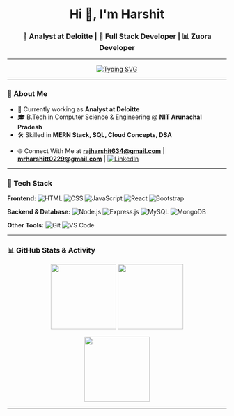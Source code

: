 <!-- Header -->
<h1 align="center">Hi 👋, I'm Harshit</h1>
<h3 align="center">💼 Analyst at Deloitte | 🚀 Full Stack Developer | 📊 Zuora Developer</h3>

---

<!-- Typing Animation -->
<p align="center">
  <a href="https://git.io/typing-svg">
    <img src="https://readme-typing-svg.herokuapp.com?font=Fira+Code&size=24&pause=1000&color=00C4FF&center=true&vCenter=true&width=600&lines=Analyst+at+Deloitte;Full+Stack+Developer;Zuora+Developer;Problem+Solver" alt="Typing SVG" />
  </a>
</p>

---

### 🌟 About Me
- 💼 Currently working as **Analyst at Deloitte**  
- 🎓 B.Tech in Computer Science & Engineering @ **NIT Arunachal Pradesh**  
- 🛠 Skilled in **MERN Stack, SQL, Cloud Concepts, DSA**  
<!--- 📚 Exploring **Cloud Computing** & **System Design**  -->
<!--- 💬 Ask me about **Web Development, Databases, DSA**  -->
<!--- 📫 Reach me at **rajharshit634@gmail.com** | **mrharshitt0229@gmail.com**-->
- 🌐 Connect With Me at **rajharshit634@gmail.com** | **mrharshitt0229@gmail.com** | [![LinkedIn](https://img.shields.io/badge/-LinkedIn-blue?style=flat&logo=linkedin)](https://www.linkedin.com/in/harshit-raj-2ph29/)

---

### 🚀 Tech Stack

**Frontend:**
![HTML](https://img.shields.io/badge/-HTML5-E34F26?style=flat&logo=html5&logoColor=white)
![CSS](https://img.shields.io/badge/-CSS3-1572B6?style=flat&logo=css3)
![JavaScript](https://img.shields.io/badge/-JavaScript-F7DF1E?style=flat&logo=javascript)
![React](https://img.shields.io/badge/-React-61DAFB?style=flat&logo=react)
![Bootstrap](https://img.shields.io/badge/-Bootstrap-563D7C?style=flat&logo=bootstrap)

**Backend & Database:**
![Node.js](https://img.shields.io/badge/-Node.js-339933?style=flat&logo=node.js)
![Express.js](https://img.shields.io/badge/-Express.js-000000?style=flat&logo=express)
![MySQL](https://img.shields.io/badge/-MySQL-4479A1?style=flat&logo=mysql)
![MongoDB](https://img.shields.io/badge/-MongoDB-47A248?style=flat&logo=mongodb)

**Other Tools:**
![Git](https://img.shields.io/badge/-Git-F05032?style=flat&logo=git)
![VS Code](https://img.shields.io/badge/-VSCode-007ACC?style=flat&logo=visual-studio-code)
<!--[Linux](https://img.shields.io/badge/-Linux-FCC624?style=flat&logo=linux)-->


<!--### 📂 Featured Projects
🌟 **[E-Commerce Platform](https://github.com/harshitraj/E-Commerce-Platform)**  
_Full Stack (MERN, Stripe, JWT)_ – Online shopping platform with authentication & payment integration.

🌟 **[Hospital Management System](https://github.com/harshitraj/Hospital-Management-System)**  
_Full Stack (React, Node.js, MySQL)_ – Streamlined patient, doctor, and appointment management.

🌟 **[Smart Diaper Monitoring & Alert System](https://github.com/harshitraj/Smart-Diaper-Monitoring)**  
_IoT + Web App (Firebase, React, Node.js)_ – Real-time diaper wetness detection & alert notifications.-->

---

### 📊 GitHub Stats & Activity

<p align="center">
  <img src="https://github-readme-stats.vercel.app/api?username=harshitraj&show_icons=true&theme=tokyonight" height="150"/>
  <img src="https://github-readme-stats.vercel.app/api/top-langs/?username=harshitraj&layout=compact&theme=tokyonight" height="150"/>
</p>

<p align="center">
  <img src="https://github-readme-streak-stats.herokuapp.com?user=harshitraj&theme=tokyonight" height="150"/>
</p>

---

<!--### 🐍 Contribution Snake Animation
![snake gif](https://raw.githubusercontent.com/harshitraj/harshitraj/output/github-contribution-grid-snake.svg)-->


<!--### 🌐 Connect With Me
[![LinkedIn](https://img.shields.io/badge/-LinkedIn-blue?style=flat&logo=linkedin)](https://www.linkedin.com/in/harshit-raj-2ph29/)-->
<!-- Portfolio and LeetCode links will be added later -->
